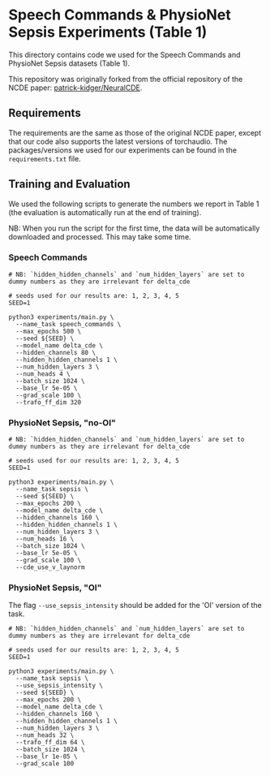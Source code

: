 
# Speech Commands & PhysioNet Sepsis Experiments (Table 1)

This directory contains code we used for the Speech Commands and PhysioNet Sepsis datasets (Table 1).

This repository was originally forked from the official repository of the NCDE paper: [patrick-kidger/NeuralCDE](https://github.com/patrick-kidger/NeuralCDE).

## Requirements
The requirements are the same as those of the original NCDE paper, except that our code also supports the latest versions of torchaudio.
The packages/versions we used for our experiments can be found in the `requirements.txt` file.

## Training and Evaluation
We used the following scripts to generate the numbers we report in Table 1
(the evaluation is automatically run at the end of training).

NB: When you run the script for the first time, the data will be automatically downloaded and processed.
This may take some time.

### Speech Commands
```
# NB: `hidden_hidden_channels` and `num_hidden_layers` are set to dummy numbers as they are irrelevant for delta_cde

# seeds used for our results are: 1, 2, 3, 4, 5
SEED=1

python3 experiments/main.py \
  --name_task speech_commands \
  --max_epochs 500 \
  --seed ${SEED} \
  --model_name delta_cde \
  --hidden_channels 80 \
  --hidden_hidden_channels 1 \
  --num_hidden_layers 3 \
  --num_heads 4 \
  --batch_size 1024 \
  --base_lr 5e-05 \
  --grad_scale 100 \
  --trafo_ff_dim 320
```

### PhysioNet Sepsis, "no-OI"

```
# NB: `hidden_hidden_channels` and `num_hidden_layers` are set to dummy numbers as they are irrelevant for delta_cde

# seeds used for our results are: 1, 2, 3, 4, 5
SEED=1

python3 experiments/main.py \
  --name_task sepsis \
  --seed ${SEED} \
  --max_epochs 200 \
  --model_name delta_cde \
  --hidden_channels 160 \
  --hidden_hidden_channels 1 \
  --num_hidden_layers 3 \
  --num_heads 16 \
  --batch_size 1024 \
  --base_lr 5e-05 \
  --grad_scale 100 \
  --cde_use_v_laynorm
```

### PhysioNet Sepsis, "OI"

The flag `--use_sepsis_intensity` should be added for the 'OI' version of the task.

```
# NB: `hidden_hidden_channels` and `num_hidden_layers` are set to dummy numbers as they are irrelevant for delta_cde

# seeds used for our results are: 1, 2, 3, 4, 5
SEED=1

python3 experiments/main.py \
  --name_task sepsis \
  --use_sepsis_intensity \
  --seed ${SEED} \
  --max_epochs 200 \
  --model_name delta_cde \
  --hidden_channels 160 \
  --hidden_hidden_channels 1 \
  --num_hidden_layers 3 \
  --num_heads 32 \
  --trafo_ff_dim 64 \
  --batch_size 1024 \
  --base_lr 1e-05 \
  --grad_scale 100
```
